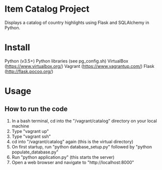 # Item Catalog Project

Displays a catalog of country highlights using Flask and SQLAlchemy in Python.

# Install

Python (v3.5+)
Python libraries (see pg_config.sh)
VirtualBox (https://www.virtualbox.org/)
Vagrant (https://www.vagrantup.com/)
Flask (http://flask.pocoo.org/)

# Usage

## How to run the code
1. In a bash terminal, cd into the "/vagrant/catalog" directory on your local machine
2. Type "vagrant up"
3. Type "vagrant ssh"
4. cd into "/vagrant/catalog" again (this is the virtual directory)
5. On first startup, run "python database_setup.py" followed by "python populate_database.py"
6. Run "python application.py" (this starts the server)
7. Open a web browser and navigate to "http://localhost:8000"
